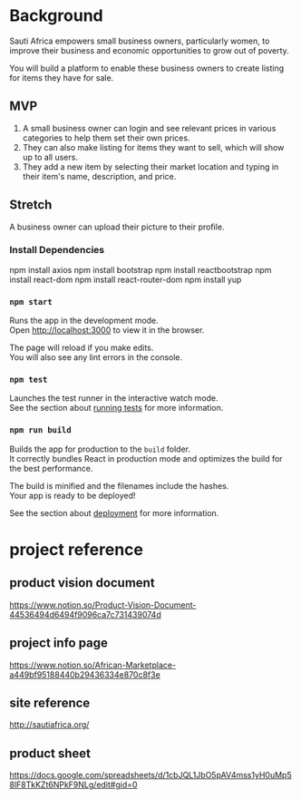 
# Background 
Sauti Africa empowers small business owners, particularly women, to improve their business and economic opportunities to grow out of poverty.

You will build a platform to enable these business owners to create listing for items they have for sale.

## MVP
1. A small business owner can login and see relevant prices in various categories to help them set their own prices.
2.  They can also make listing for items they want to sell, which will show up to all users.
3.   They add a new item by selecting their market location and typing in their item's name, description, and price.

## Stretch
A business owner can upload their picture to their profile.

### Install Dependencies
npm install axios
npm install bootstrap
npm install reactbootstrap
npm install react-dom
npm install react-router-dom
npm install yup
### `npm start`

Runs the app in the development mode.\
Open [http://localhost:3000](http://localhost:3000) to view it in the browser.

The page will reload if you make edits.\
You will also see any lint errors in the console.

### `npm test`

Launches the test runner in the interactive watch mode.\
See the section about [running tests](https://facebook.github.io/create-react-app/docs/running-tests) for more information.

### `npm run build`

Builds the app for production to the `build` folder.\
It correctly bundles React in production mode and optimizes the build for the best performance.

The build is minified and the filenames include the hashes.\
Your app is ready to be deployed!

See the section about [deployment](https://facebook.github.io/create-react-app/docs/deployment) for more information.





# project reference

## product vision document 
https://www.notion.so/Product-Vision-Document-44536494d6494f9096ca7c731439074d


## project info page
https://www.notion.so/African-Marketplace-a449bf95188440b29436334e870c8f3e


## site reference
http://sautiafrica.org/

## product sheet
https://docs.google.com/spreadsheets/d/1cbJQL1JbO5pAV4mss1yH0uMp58lF8TkKZt6NPkF9NLg/edit#gid=0
